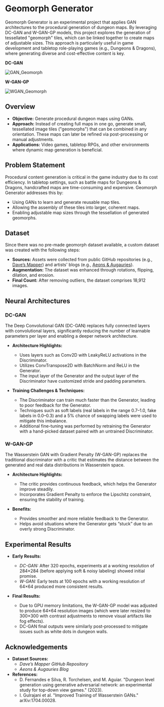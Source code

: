 # Geomorph Generator

Geomorph Generator is an experimental project that applies GAN architectures to the procedural generation of dungeon maps. By leveraging DC-GAN and W-GAN-GP models, this project explores the generation of tessellated "geomorph" tiles, which can be linked together to create maps of adjustable sizes. This approach is particularly useful in game development and tabletop role-playing games (e.g., Dungeons & Dragons), where generating diverse and cost-effective content is key.

 **DC-GAN**
 
![GAN_Geomorph](https://github.com/EdoardoCaproni/GeoGen/blob/main/generator_geo_gen_softnoisy_64.gif)

**W-GAN-GP**

![WGAN_Geomorph](https://github.com/EdoardoCaproni/GeoGen/blob/main/generator_geo_gen_wasserstein_64.gif)

## Overview

- **Objective:** Generate procedural dungeon maps using GANs.
- **Approach:** Instead of creating full maps in one go, generate small, tessellated image tiles ("geomorphs") that can be combined in any orientation. These maps can later be refined via post-processing or manual adjustments.
- **Applications:** Video games, tabletop RPGs, and other environments where dynamic map generation is beneficial.

## Problem Statement

Procedural content generation is critical in the game industry due to its cost efficiency. In tabletop settings, such as battle maps for Dungeons & Dragons, handcrafted maps are time-consuming and expensive. Geomorph Generator addresses this by:

- Using GANs to learn and generate reusable map tiles.
- Allowing the assembly of these tiles into larger, coherent maps.
- Enabling adjustable map sizes through the tessellation of generated geomorphs.

## Dataset

Since there was no pre-made geomorph dataset available, a custom dataset was created with the following steps:

- **Sources:** Assets were collected from public GitHub repositories (e.g., [Dave’s Mapper](https://github.com/davmillar/DavesMapper)) and artists' blogs (e.g., [Aeons & Augauries](https://aeonsnaugauries.blogspot.com/)).
- **Augmentation:** The dataset was enhanced through rotations, flipping, dilation, and erosion.
- **Final Count:** After removing outliers, the dataset comprises 18,912 images.

## Neural Architectures

### DC-GAN

The Deep Convolutional GAN (DC-GAN) replaces fully connected layers with convolutional layers, significantly reducing the number of learnable parameters per layer and enabling a deeper network architecture.

- **Architecture Highlights:**
  - Uses layers such as Conv2D with LeakyReLU activations in the Discriminator.
  - Utilizes ConvTranspose2D with BatchNorm and ReLU in the Generator.
  - The input layer of the Generator and the output layer of the Discriminator have customized stride and padding parameters.
  
- **Training Challenges & Techniques:**
  - The Discriminator can train much faster than the Generator, leading to poor feedback for the Generator.
  - Techniques such as soft labels (real labels in the range 0.7–1.0, fake labels in 0.0–0.3) and a 5% chance of swapping labels were used to mitigate this imbalance.
  - Additional fine-tuning was performed by retraining the Generator with a hand-picked dataset paired with an untrained Discriminator.

### W-GAN-GP

The Wasserstein GAN with Gradient Penalty (W-GAN-GP) replaces the traditional discriminator with a critic that estimates the distance between the generated and real data distributions in Wasserstein space.

- **Architecture Highlights:**
  - The critic provides continuous feedback, which helps the Generator improve steadily.
  - Incorporates Gradient Penalty to enforce the Lipschitz constraint, ensuring the stability of training.
  
- **Benefits:**
  - Provides smoother and more reliable feedback to the Generator.
  - Helps avoid situations where the Generator gets “stuck” due to an overly strong Discriminator.

## Experimental Results

- **Early Results:**
  - *DC-GAN:* After 320 epochs, experiments at a working resolution of 284×284 (before applying soft & noisy labeling) showed initial promise.
  - *W-GAN:* Early tests at 100 epochs with a working resolution of 64×64 produced more consistent results.
  
- **Final Results:**
  - Due to GPU memory limitations, the W-GAN-GP model was adjusted to produce 64×64 resolution images (which were later resized to 300×300 with contrast adjustments to remove visual artifacts like fog effects).
  - DC-GAN final outputs were similarly post-processed to mitigate issues such as white dots in dungeon walls.

## Acknowledgements
- **Dataset Sources:**
  - *Dave’s Mapper GitHub Repository*
  - *Aeons & Augauries Blog*
- **References:**
  - D. Fernandes e Silva, R. Torchelsen, and M. Aguiar. "Dungeon level generation using generative adversarial network: an experimental study for top-down view games." (2023).
  - I. Gulrajani et al. "Improved Training of Wasserstein GANs." arXiv:1704.00028.
